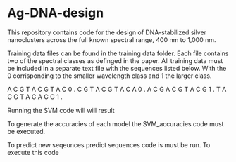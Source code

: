 # Ag-DNA-design
This repository contains code for the design of DNA-stabilized silver nanoclusters across the full known spectral range, 400 nm to 1,000 nm.

Training data files can be found in the training data folder. Each file contains two of the spectral classes as definged in the paper.
All training data must be included in a separate text file with the sequences listed below. With the 0 corrisponding to the smaller wavelength
class and 1 the larger class. 

A C G T A C G T A C 0 .
C G T A C G T A C A 0 .
A C G A C G T A C G 1 .
T A C G T A C A C G 1 .

Running the SVM code will will result 

To generate the accuracies of each model the SVM_accuracies code must be executed. 

To predict new seqeunces predict sequences code is must be run. To execute this code 
